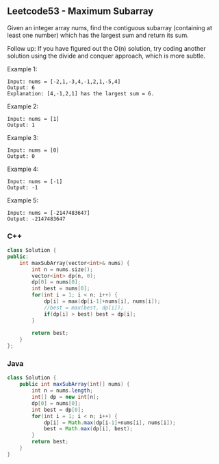 ## Leetcode53 - Maximum Subarray
Given an integer array nums, find the contiguous subarray (containing at least one number) which has the largest sum and return its sum.

Follow up: If you have figured out the O(n) solution, try coding another solution using the divide and conquer approach, which is more subtle.

Example 1:
```
Input: nums = [-2,1,-3,4,-1,2,1,-5,4]
Output: 6
Explanation: [4,-1,2,1] has the largest sum = 6.
```
Example 2:
```
Input: nums = [1]
Output: 1
```
Example 3:
```
Input: nums = [0]
Output: 0
```
Example 4:
```
Input: nums = [-1]
Output: -1
```

Example 5:
```
Input: nums = [-2147483647]
Output: -2147483647
```

### C++
```c++
class Solution {
public:
    int maxSubArray(vector<int>& nums) {
        int n = nums.size();
        vector<int> dp(n, 0);                    
        dp[0] = nums[0];
        int best = nums[0];
        for(int i = 1; i < n; i++) {
            dp[i] = max(dp[i-1]+nums[i], nums[i]);
            //best = max(best, dp[i]);
            if(dp[i] > best) best = dp[i];
        }
        
        return best;
    }
};
```

### Java
```java
class Solution {
    public int maxSubArray(int[] nums) {
        int n = nums.length;
        int[] dp = new int[n];
        dp[0] = nums[0];
        int best = dp[0];
        for(int i = 1; i < n; i++) {
            dp[i] = Math.max(dp[i-1]+nums[i], nums[i]);
            best = Math.max(dp[i], best);
        }
        return best;
    }
}
```
